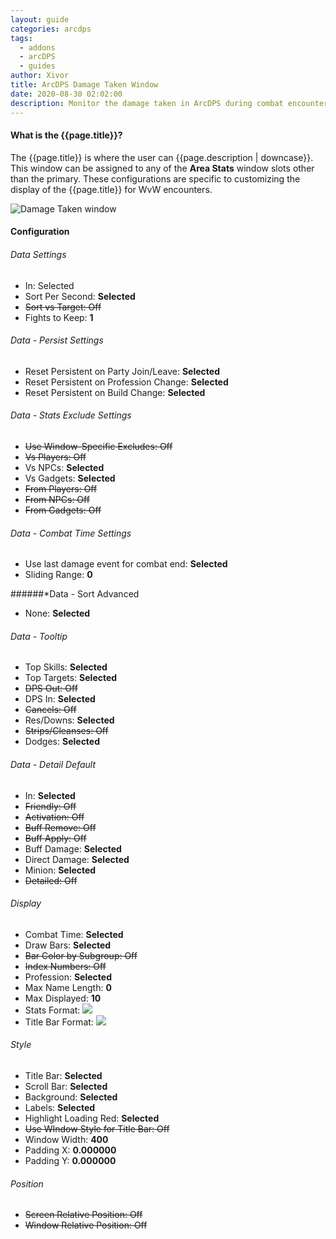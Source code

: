 ```yaml
---
layout: guide
categories: arcdps
tags:
  - addons
  - arcDPS
  - guides
author: Xivor
title: ArcDPS Damage Taken Window
date: 2020-08-30 02:02:00
description: Monitor the damage taken in ArcDPS during combat encounters
---
```


#### What is the {{page.title}}?

The {{page.title}} is where the user can {{page.description | downcase}}.<!--more-->  This window can be assigned to any of the **Area Stats** window slots other than the primary. These configurations are specific to customizing the display of the {{page.title}} for WvW encounters. 

![Damage Taken window]({{site.url}}/assets/img/addons/damagetaken.png)

#### Configuration

###### Data Settings

* In: Selected
* Sort Per Second: **Selected**
* ~~Sort vs Target: Off~~
* Fights to Keep: **1**

###### Data - Persist Settings

* Reset Persistent on Party Join/Leave: **Selected**
* Reset Persistent on Profession Change: **Selected**
* Reset Persistent on Build Change: **Selected**

###### Data - Stats Exclude Settings

* ~~Use Window-Specific Excludes: Off~~
* ~~Vs Players: Off~~
* Vs NPCs: **Selected**
* Vs Gadgets: **Selected**
* ~~From Players: Off~~
* ~~From NPCs: Off~~
* ~~From Gadgets: Off~~

###### Data - Combat Time Settings

* Use last damage event for combat end: **Selected**
* Sliding Range: **0**

######*Data - Sort Advanced

* None: **Selected**

###### Data - Tooltip

* Top Skills: **Selected**
* Top Targets: **Selected**
* ~~DPS Out: Off~~
* DPS In: **Selected**
* ~~Cancels: Off~~
* Res/Downs: **Selected**
* ~~Strips/Cleanses: Off~~
* Dodges: **Selected**

###### Data - Detail Default

* In: **Selected**
* ~~Friendly: Off~~
* ~~Activation: Off~~
* ~~Buff Remove: Off~~
* ~~Buff Apply: Off~~
* Buff Damage: **Selected**
* Direct Damage: **Selected**
* Minion: **Selected**
* ~~Detailed: Off~~

###### Display

* Combat Time: **Selected**
* Draw Bars: **Selected**
* ~~Bar Color by Subgroup: Off~~
* ~~Index  Numbers: Off~~
* Profession: **Selected**
* Max Name Length: **0** 
* Max Displayed: **10** 
* Stats Format: ![]({{site.url}}/assets/img/addons/capture%20%281%29.png)
* Title Bar Format: ![]({{site.url}}/assets/img/addons/capture%20%284%29.png) 

###### Style

* Title Bar: **Selected**
* Scroll Bar: **Selected**
* Background: **Selected**
* Labels: **Selected**
* Highlight Loading Red: **Selected**
* ~~Use WIndow Style for Title Bar: Off~~
* Window Width: **400**
* Padding X: **0.000000**
* Padding Y: **0.000000**

###### Position

* ~~Screen Relative Position: Off~~
* ~~Window Relative Position: Off~~

